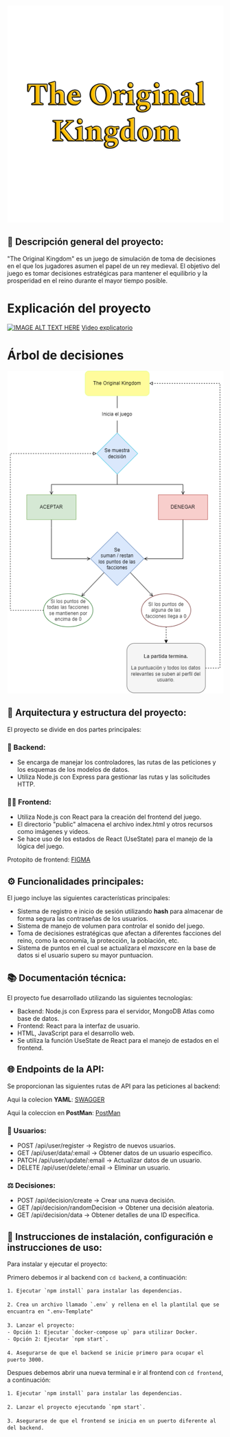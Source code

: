 ![# The Original Kingdom](./logoLetters.png)

## 🏰 Descripción general del proyecto:

"The Original Kingdom" es un juego de simulación de toma de decisiones en el que los jugadores asumen el papel de un rey medieval. El objetivo del juego es tomar decisiones estratégicas para mantener el equilibrio y la prosperidad en el reino durante el mayor tiempo posible.

# Explicación del proyecto
[![IMAGE ALT TEXT HERE](https://img.youtube.com/vi/D_qBSxVPbq0/0.jpg)](https://www.youtube.com/watch?v=D_qBSxVPbq0)
[Video explicatorio](https://www.youtube.com/watch?v=D_qBSxVPbq0&ab_channel=DavidVazquezAlmenara)

# Árbol de decisiones
![Árbol de decisiones](./ArbolDeDecisiones.png)


## 📂 Arquitectura y estructura del proyecto:

El proyecto se divide en dos partes principales:

### 🤖 Backend:
- Se encarga de manejar los controladores, las rutas de las peticiones y los esquemas de los modelos de datos.
- Utiliza Node.js con Express para gestionar las rutas y las solicitudes HTTP.

### 🙍‍♂️ Frontend:
- Utiliza Node.js con React para la creación del frontend del juego.
- El directorio "public" almacena el archivo index.html y otros recursos como imágenes y videos.
- Se hace uso de los estados de React (UseState) para el manejo de la lógica del juego.

Protopito de frontend: [FIGMA](https://www.figma.com/community/file/1382300407944413432/the-original-kingdom-figma)


## ⚙ Funcionalidades principales:

El juego incluye las siguientes características principales:
- Sistema de registro e inicio de sesión utilizando **hash** para almacenar de forma segura las contraseñas de los usuarios.
- Sistema de manejo de volumen para controlar el sonido del juego.
- Toma de decisiones estratégicas que afectan a diferentes facciones del reino, como la economía, la protección, la población, etc.
- Sistema de puntos en el cual se actualizara el *maxscore* en la base de datos si el usuario supero su mayor puntuacion.

## 📚 Documentación técnica:

El proyecto fue desarrollado utilizando las siguientes tecnologías:
- Backend: Node.js con Express para el servidor, MongoDB Atlas como base de datos.
- Frontend: React para la interfaz de usuario.
- HTML, JavaScript para el desarrollo web.
- Se utiliza la función UseState de React para el manejo de estados en el frontend.

## 🌐 Endpoints de la API:

Se proporcionan las siguientes rutas de API para las peticiones al backend:

Aqui la colecion **YAML**: [SWAGGER](https://app.swaggerhub.com/apis/DVAZALM/The-Original-Kingdom/1.0.0-oas3)

Aqui la coleccion en **PostMan**: [PostMan](https://drive.google.com/file/d/1SKR8so5Dn2SXcmQN9iy9gaZ8wq_jgGWg/view?usp=sharing)


### 👥 Usuarios:
- POST /api/user/register -> Registro de nuevos usuarios.
- GET /api/user/data/:email -> Obtener datos de un usuario específico.
- PATCH /api/user/update/:email -> Actualizar datos de un usuario.
- DELETE /api/user/delete/:email -> Eliminar un usuario.

### ⚖ Decisiones:
- POST /api/decision/create -> Crear una nueva decisión.
- GET /api/decision/randomDecision -> Obtener una decisión aleatoria.
- GET /api/decision/data -> Obtener detalles de una ID específica.

## 📑 Instrucciones de instalación, configuración e instrucciones de uso:

Para instalar y ejecutar el proyecto:

Primero debemos ir al backend con `cd backend`, a continuación:

    1. Ejecutar `npm install` para instalar las dependencias.

    2. Crea un archivo llamado `.env` y rellena en el la plantilal que se encuantra en ".env-Template"

    3. Lanzar el proyecto:
    - Opción 1: Ejecutar `docker-compose up` para utilizar Docker.
    - Opción 2: Ejecutar `npm start`.

    4. Asegurarse de que el backend se inicie primero para ocupar el puerto 3000.

Despues debemos abrir una nueva terminal e ir al frontend con `cd frontend`, a continuación:

    1. Ejecutar `npm install` para instalar las dependencias.

    2. Lanzar el proyecto ejecutando `npm start`.

    3. Asegurarse de que el frontend se inicia en un puerto diferente al del backend.
